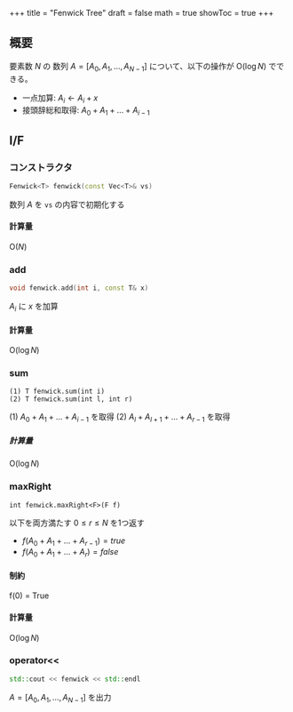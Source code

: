 +++
title = "Fenwick Tree"
draft = false
math = true
showToc = true
+++

## 概要

要素数 $N$ の 数列 $A = \lbrack A _ 0, A _ 1, \dots , A _ {N-1} \rbrack$ について、以下の操作が $\mathrm{O}(\log N)$ でできる。

- 一点加算: $A _ i \leftarrow A _ i + x$
- 接頭辞総和取得:  $A _ 0 + A _ 1 + \dots + A _ {i-1}$

## I/F

### コンストラクタ

```cpp
Fenwick<T> fenwick(const Vec<T>& vs)
```

数列 $A$ を `vs` の内容で初期化する

#### 計算量

$\mathrm{O}(N)$

### add

```cpp
void fenwick.add(int i, const T& x)
```

$A _ i$ に $x$ を加算

#### 計算量

$\mathrm{O}(\log N)$

### sum

```
(1) T fenwick.sum(int i)
(2) T fenwick.sum(int l, int r)
```

(1) $A _ 0 + A _ 1 + \dots + A _ {i-1}$ を取得
(2) $A _ l + A _ {l+1} + \dots + A _ {r-1}$ を取得

##### 計算量

$\mathrm{O}(\log N)$

### maxRight

```
int fenwick.maxRight<F>(F f)
```

以下を両方満たす $0 \le r \le N$ を1つ返す
- $f(A _ 0 + A _ 1 + \dots + A _ {r-1}) = true$
- $f(A _ 0 + A _ 1 + \dots + A _ {r}) = false$

#### 制約

f(0) = True

#### 計算量

$\mathrm{O}(\log N)$

### operator<<

```cpp
std::cout << fenwick << std::endl
```

$A = \lbrack A _ 0, A _ 1, \dots, A _ {N-1} \rbrack$ を出力
